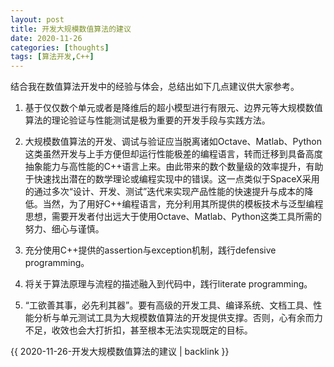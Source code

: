 ```yaml
---
layout: post
title: 开发大规模数值算法的建议
date: 2020-11-26
categories: [thoughts]
tags: [算法开发,C++]
---
```


结合我在数值算法开发中的经验与体会，总结出如下几点建议供大家参考。

1. 基于仅仅数个单元或者是降维后的超小模型进行有限元、边界元等大规模数值算法的理论验证与性能测试是极为重要的开发手段与实践方法。

2. 大规模数值算法的开发、调试与验证应当脱离诸如Octave、Matlab、Python这类虽然开发与上手方便但却运行性能极差的编程语言，转而迁移到具备高度抽象能力与高性能的C++语言上来。由此带来的数个数量级的效率提升，有助于快速找出潜在的数学理论或编程实现中的错误。这一点类似于SpaceX采用的通过多次“设计、开发、测试”迭代来实现产品性能的快速提升与成本的降低。当然，为了用好C++编程语言，充分利用其所提供的模板技术与泛型编程思想，需要开发者付出远大于使用Octave、Matlab、Python这类工具所需的努力、细心与谨慎。

3. 充分使用C++提供的assertion与exception机制，践行defensive programming。

4. 将关于算法原理与流程的描述融入到代码中，践行literate programming。

5. “工欲善其事，必先利其器”。要有高级的开发工具、编译系统、文档工具、性能分析与单元测试工具为大规模数值算法的开发提供支撑。否则，心有余而力不足，收效也会大打折扣，甚至根本无法实现既定的目标。

{{ 2020-11-26-开发大规模数值算法的建议 | backlink }}

